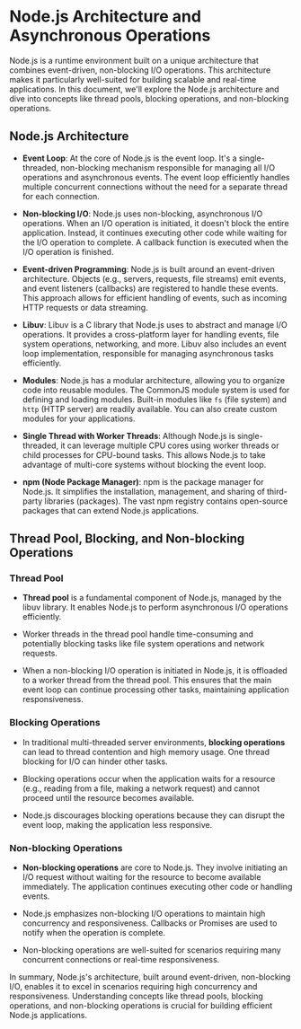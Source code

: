 # Node.js Architecture and Asynchronous Operations

Node.js is a runtime environment built on a unique architecture that combines event-driven, non-blocking I/O operations. This architecture makes it particularly well-suited for building scalable and real-time applications. In this document, we'll explore the Node.js architecture and dive into concepts like thread pools, blocking operations, and non-blocking operations.

## Node.js Architecture

- **Event Loop**: At the core of Node.js is the event loop. It's a single-threaded, non-blocking mechanism responsible for managing all I/O operations and asynchronous events. The event loop efficiently handles multiple concurrent connections without the need for a separate thread for each connection.

- **Non-blocking I/O**: Node.js uses non-blocking, asynchronous I/O operations. When an I/O operation is initiated, it doesn't block the entire application. Instead, it continues executing other code while waiting for the I/O operation to complete. A callback function is executed when the I/O operation is finished.

- **Event-driven Programming**: Node.js is built around an event-driven architecture. Objects (e.g., servers, requests, file streams) emit events, and event listeners (callbacks) are registered to handle these events. This approach allows for efficient handling of events, such as incoming HTTP requests or data streaming.

- **Libuv**: Libuv is a C library that Node.js uses to abstract and manage I/O operations. It provides a cross-platform layer for handling events, file system operations, networking, and more. Libuv also includes an event loop implementation, responsible for managing asynchronous tasks efficiently.

- **Modules**: Node.js has a modular architecture, allowing you to organize code into reusable modules. The CommonJS module system is used for defining and loading modules. Built-in modules like `fs` (file system) and `http` (HTTP server) are readily available. You can also create custom modules for your applications.

- **Single Thread with Worker Threads**: Although Node.js is single-threaded, it can leverage multiple CPU cores using worker threads or child processes for CPU-bound tasks. This allows Node.js to take advantage of multi-core systems without blocking the event loop.

- **npm (Node Package Manager)**: npm is the package manager for Node.js. It simplifies the installation, management, and sharing of third-party libraries (packages). The vast npm registry contains open-source packages that can extend Node.js applications.

## Thread Pool, Blocking, and Non-blocking Operations

### Thread Pool

- **Thread pool** is a fundamental component of Node.js, managed by the libuv library. It enables Node.js to perform asynchronous I/O operations efficiently.

- Worker threads in the thread pool handle time-consuming and potentially blocking tasks like file system operations and network requests.

- When a non-blocking I/O operation is initiated in Node.js, it is offloaded to a worker thread from the thread pool. This ensures that the main event loop can continue processing other tasks, maintaining application responsiveness.

### Blocking Operations

- In traditional multi-threaded server environments, **blocking operations** can lead to thread contention and high memory usage. One thread blocking for I/O can hinder other tasks.

- Blocking operations occur when the application waits for a resource (e.g., reading from a file, making a network request) and cannot proceed until the resource becomes available.

- Node.js discourages blocking operations because they can disrupt the event loop, making the application less responsive.

### Non-blocking Operations

- **Non-blocking operations** are core to Node.js. They involve initiating an I/O request without waiting for the resource to become available immediately. The application continues executing other code or handling events.

- Node.js emphasizes non-blocking I/O operations to maintain high concurrency and responsiveness. Callbacks or Promises are used to notify when the operation is complete.

- Non-blocking operations are well-suited for scenarios requiring many concurrent connections or real-time responsiveness.

In summary, Node.js's architecture, built around event-driven, non-blocking I/O, enables it to excel in scenarios requiring high concurrency and responsiveness. Understanding concepts like thread pools, blocking operations, and non-blocking operations is crucial for building efficient Node.js applications.
